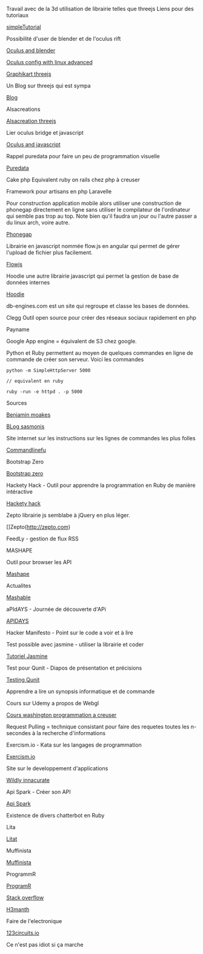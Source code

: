 Travail avec de la 3d utilisation de librairie telles que threejs
Liens pour des tutoriaux


[simpleTutorial](http://aerotwist.com/tutorials/getting-started-with-three-js/)

Possibilité d'user de blender et de l'oculus rift

[Oculus and blender](http://lubosz.wordpress.com/tag/oculus-rift/)

[Oculus config with linux advanced](http://doc-ok.org/?p=639)

[Graphikart threejs](http://www.grafikart.fr/tutoriels/javascript/three-js-3d-289)

Un Blog sur threejs qui est sympa

[Blog](http://learningthreejs.com/)

Alsacreations

[Alsacreation threejs](http://www.alsacreations.com/tuto/lire/1572-webgl-3d-three-canvas-threejs.html)

Lier oculus bridge et javascript

[Oculus and javascript](http://paddytherabbit.com/set-web-based-oculus-rift-world/)

Rappel puredata pour faire un peu de programmation visuelle

[Puredata](http://puredata.info/)

Cake php
Equivalent ruby on rails chez php à creuser

Framework pour artisans en php
Laravelle

Pour construction application mobile alors utiliser une construction de phonegap directement en ligne sans utiliser le compilateur de l'ordinateur qui semble pas trop au top.
Note bien qu'il faudra un jour ou l'autre passer a du linux arch, voire autre.

[Phonegap](http://build.phonegap.com)


Librairie en javascript nommée flow.js en angular qui permet de gérer l'upload de fichier plus facilement.

[Flowjs](http://flowjs.github.io/ng-flow/)

Hoodie une autre librairie javascript qui permet la gestion de base de données internes

[Hoodie](http://hood.ie/intro)

db-engines.com est un site qui regroupe et classe les bases de données.

Clegg Outil open source pour créer des réseaux sociaux rapidement en php 

Payname


Google App engine = équivalent de S3 chez google.


Python et Ruby permettent au moyen de quelques commandes en ligne de commande de créer son serveur.
Voici les commandes 


```
python -m SimpleHttpServer 5000

// equivalent en ruby 

ruby -run -e httpd . -p 5000

```



Sources 

[Benjamin moakes](http://www.benjaminoakes.com/2013/09/13/ruby-simple-http-server-minimalist-rake/)

[BLog sasmonis](http://blog.samsonis.me/2010/02/rubys-python-simplehttpserver/)



Site internet sur les instructions sur les lignes de commandes les plus folles

[Commandlinefu](http://www.commandlinefu.com/commands/browse)

Bootstrap Zero 

[Bootstrap zero](http://bootstrapzero.com/)

Hackety Hack - Outil pour apprendre la programmation en Ruby de manière intéractive

[Hackety hack](http://hackety.com/)

Zepto librairie js semblabe à jQuery en plus léger.

[]Zepto(http://zepto.com)

FeedLy  - gestion de flux RSS

MASHAPE

Outil pour browser les API

[Mashape](https://www.mashape.com)

Actualites 

[Mashable](http://mashable.com/)

aPIdAYS - Journée de découverte d'APi

[APIDAYS](http://apidays.io/)

Hacker Manifesto - Point sur le code a voir et à lire

Test possible avec jasmine - utiliser la librairie et coder 

[Tutoriel Jasmine](http://evanhahn.com/how-do-i-jasmine/)

Test pour Qunit - Diapos de présentation et précisions

[Testing Qunit](http://benalman.com/talks/unit-testing-qunit.html)

Apprendre a lire un synopsis informatique et de commande

Cours sur Udemy a propos de Webgl 

[Cours washington programmation a creuser](https://courses.cs.washington.edu/courses/cse190m/12su/lectures/slides/lecture23-cookie-session-localstorage.shtml#slide35)

Request Pulling = technique consistant pour faire des requetes toutes les n-secondes à la recherche d'informations

Exercism.io - Kata sur les langages de programmation

[Exercism.io](http://exercism.io)

Site sur le developpement d'applications

[Wildly innacurate](http://wildlyinaccurate.com/projects)

Api Spark - Créer son API 

[Api Spark](https://apispark.com/)

Existence de divers chatterbot en Ruby

Lita

[Litat](www.lita.io)

Muffinista 

[Muffinista](https://github.com/muffinista/chatterbot)

ProgrammR

[ProgramR](http://aiml-programr.rubyforge.org/)

[Stack overflow](http://stackoverflow.com/questions/55042/how-can-i-program-a-simple-chat-bot-ai)

[H3manth](http://h3manth.com/content/xmpp-ruby-chat-bot)

Faire de l'electronique

[123circuits.io](http://123d.circuits.io/)

Ce n'est pas idiot si ça marche